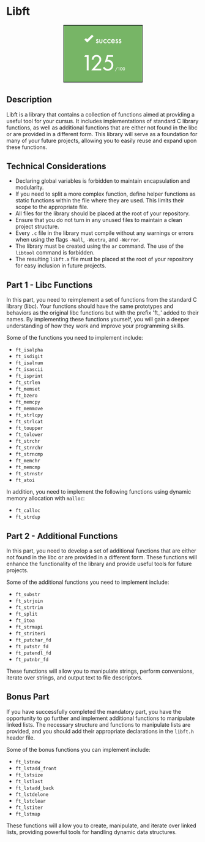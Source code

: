 # Libft
<p align="center" > 
	<img src="125.png" width="207" />
</p>

## Description
Libft is a library that contains a collection of functions aimed at providing a useful tool for your cursus. It includes implementations of standard C library functions, as well as additional functions that are either not found in the libc or are provided in a different form. This library will serve as a foundation for many of your future projects, allowing you to easily reuse and expand upon these functions.

## Technical Considerations
- Declaring global variables is forbidden to maintain encapsulation and modularity.
- If you need to split a more complex function, define helper functions as static functions within the file where they are used. This limits their scope to the appropriate file.
- All files for the library should be placed at the root of your repository.
- Ensure that you do not turn in any unused files to maintain a clean project structure.
- Every `.c` file in the library must compile without any warnings or errors when using the flags `-Wall`, `-Wextra`, and `-Werror`.
- The library must be created using the `ar` command. The use of the `libtool` command is forbidden.
- The resulting `libft.a` file must be placed at the root of your repository for easy inclusion in future projects.

## Part 1 - Libc Functions
In this part, you need to reimplement a set of functions from the standard C library (libc). Your functions should have the same prototypes and behaviors as the original libc functions but with the prefix 'ft_' added to their names. By implementing these functions yourself, you will gain a deeper understanding of how they work and improve your programming skills.

Some of the functions you need to implement include:
- `ft_isalpha`
- `ft_isdigit`
- `ft_isalnum`
- `ft_isascii`
- `ft_isprint`
- `ft_strlen`
- `ft_memset`
- `ft_bzero`
- `ft_memcpy`
- `ft_memmove`
- `ft_strlcpy`
- `ft_strlcat`
- `ft_toupper`
- `ft_tolower`
- `ft_strchr`
- `ft_strrchr`
- `ft_strncmp`
- `ft_memchr`
- `ft_memcmp`
- `ft_strnstr`
- `ft_atoi`

In addition, you need to implement the following functions using dynamic memory allocation with `malloc`:
- `ft_calloc`
- `ft_strdup`

## Part 2 - Additional Functions
In this part, you need to develop a set of additional functions that are either not found in the libc or are provided in a different form. These functions will enhance the functionality of the library and provide useful tools for future projects.

Some of the additional functions you need to implement include:
- `ft_substr`
- `ft_strjoin`
- `ft_strtrim`
- `ft_split`
- `ft_itoa`
- `ft_strmapi`
- `ft_striteri`
- `ft_putchar_fd`
- `ft_putstr_fd`
- `ft_putendl_fd`
- `ft_putnbr_fd`

These functions will allow you to manipulate strings, perform conversions, iterate over strings, and output text to file descriptors.

## Bonus Part
If you have successfully completed the mandatory part, you have the opportunity to go further and implement additional functions to manipulate linked lists. The necessary structure and functions to manipulate lists are provided, and you should add their appropriate declarations in the `libft.h` header file.

Some of the bonus functions you can implement include:
- `ft_lstnew`
- `ft_lstadd_front`
- `ft_lstsize`
- `ft_lstlast`
- `ft_lstadd_back`
- `ft_lstdelone`
- `ft_lstclear`
- `ft_lstiter`
- `ft_lstmap`

These functions will allow you to create, manipulate, and iterate over linked lists, providing powerful tools for handling dynamic data structures.
